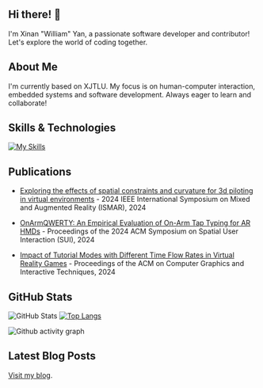## Hi there! 👋

I'm Xinan "William" Yan, a passionate software developer and contributor! Let's explore the world of coding together.

## About Me

I'm currently based on XJTLU. My focus is on human-computer interaction, embedded systems and software development. Always eager to learn and collaborate!

## Skills & Technologies

[![My Skills](https://skillicons.dev/icons?i=cpp,c,cs,unity,py,ros,ubuntu&perline=8)](https://skillicons.dev)

## Publications

- [Exploring the effects of spatial constraints and curvature for 3d piloting in virtual environments](https://ieeexplore.ieee.org/abstract/document/10765436/) - 2024 IEEE International Symposium on Mixed and Augmented Reality (ISMAR), 2024

- [OnArmQWERTY: An Empirical Evaluation of On-Arm Tap Typing for AR HMDs](https://dl.acm.org/doi/abs/10.1145/3677386.3682084) - Proceedings of the 2024 ACM Symposium on Spatial User Interaction (SUI), 2024

- [Impact of Tutorial Modes with Different Time Flow Rates in Virtual Reality Games](https://dl.acm.org/doi/abs/10.1145/3651296) - Proceedings of the ACM on Computer Graphics and Interactive Techniques, 2024

## GitHub Stats

![GitHub Stats](https://github-readme-stats.vercel.app/api?username=W-YXN&show_icons=true)
[![Top Langs](https://github-readme-stats.vercel.app/api/top-langs/?username=W-YXN&layout=compact)](https://github.com/anuraghazra/github-readme-stats)

![Github activity graph](https://github-readme-activity-graph.vercel.app/graph?username=W-YXN&theme=github-light)

## Latest Blog Posts

[Visit my blog](http://www.xinan-yan.com).
